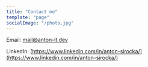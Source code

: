 ```yaml
---
title: "Contact me"
template: "page"
socialImage: "/photo.jpg"
---
```


Email: [mail@anton-it.dev](mailto:mail@anton-it.dev)

LinkedIn: [https://www.linkedin.com/in/anton-sirocka/](https://www.linkedin.com/in/anton-sirocka/)
